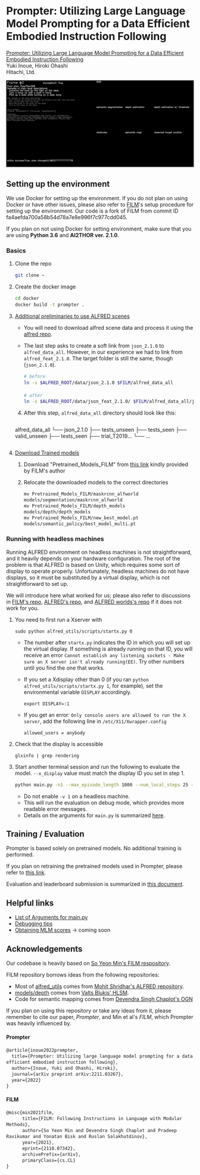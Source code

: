 # Prompter: Utilizing Large Language Model Prompting for a Data Efficient Embodied Instruction Following

[Prompter: Utilizing Large Language Model Prompting for a Data Efficient Embodied Instruction Following](https://arxiv.org/abs/2211.03267)<br />
Yuki Inoue, Hiroki Ohashi<br />
Hitachi, Ltd.

![example](./miscellaneous/32_look_at_obj_in_light-Bowl-None-DeskLamp-308_trial_T20190907_133953_562557.gif)



## Setting up the environment

We use Docker for setting up the environment. If you do not plan on using Docker or have other issues, please also refer to [FILM](https://github.com/soyeonm/FILM)'s setup procedure for setting up the environment. Our code is a fork of FILM from commit ID fa4aefda700a58b54d78a7e8e996f7c977cdd045.

If you plan on not using Docker for setting environment, make sure that you are using **Python 3.6** and **AI2THOR ver. 2.1.0**.

### Basics

1. Clone the repo

   ```bash
   git clone ~
   ```

2. Create the docker image

   ```bash
   cd docker
   docker build -t prompter .
   ```

3. [Additional preliminaries to use ALFRED scenes](https://github.com/soyeonm/FILM#additional-preliminaries-to-use-alfred-scenes)

   - You will need to download alfred scene data and process it using the [alfred repo]().

   - The last step asks to create a soft link from `json_2.1.0` to `alfred_data_all`. However, in our experience we had to link from `alfred_feat_2.1.0`. The target folder is still the same, though (`json_2.1.0`).

     ```bash
     # before
     ln -s $ALFRED_ROOT/data/json_2.1.0 $FILM/alfred_data_all
     
     # after
     ln -s $ALFRED_ROOT/data/json_feat_2.1.0/ $FILM/alfred_data_all/json_2.1.0
     ```
     
   4. After this step, `alfred_data_all` directory should look like this:

      ```bash
   alfred_data_all
      └── json_2.1.0
       ├── tests_unseen
          ├── tests_seen
          ├── valid_unseen
          ├── tests_seen
          ├── trial_T2019...
          └── ...
      ```

4. [Download Trained models](https://github.com/soyeonm/FILM#download-trained-models)

   1. Download "Pretrained_Models_FILM" from [this link](https://drive.google.com/file/d/1mkypSblrc0U3k3kGcuPzVOaY1Rt9Lqpa/view?usp=sharing) kindly provided by FILM's author

   2. Relocate the downloaded models to the correct directories

      ```
      mv Pretrained_Models_FILM/maskrcnn_alfworld models/segmentation/maskrcnn_alfworld
      mv Pretrained_Models_FILM/depth_models models/depth/depth_models
      mv Pretrained_Models_FILM/new_best_model.pt models/semantic_policy/best_model_multi.pt
      ```

### Running with headless machines

Running ALFRED environment on headless machines is not straightforward, and it heavily depends on your hardware configuration. The root of the problem is that ALFRED is based on Unity, which requires some sort of display to operate properly. Unfortunately, headless machines do not have displays, so it must be substituted by a virtual display, which is not straightforward to set up.

We will introduce here what worked for us; please also refer to discussions in [FILM's repo](https://github.com/soyeonm/FILM), [ALFRED's repo](https://github.com/askforalfred/alfred), and [ALFRED worlds's repo](https://github.com/alfworld/alfworld) if it does not work for you.

1. You need to first run a Xserver with 

   ```
   sudo python alfred_utils/scripts/startx.py 0
   ```

   - The number after `startx.py` indicates the ID in which you will set up the virtual display. If something is already running on that ID, you will receive an error `Cannot establish any listening sockets - Make sure an X server isn't already running(EE)`. Try other numbers until you find the one that works.

   - If you set a Xdisplay other than 0 (if you ran `python alfred_utils/scripts/startx.py 1`, for example), set the environmental variable `DISPLAY` accordingly.

     ```
     export DISPLAY=:1
     ```

   - If you get an error: `Only console users are allowed to run the X server`, add the following line in `/etc/X11/Xwrapper.config`

     ```
     allowed_users = anybody
     ```

2. Check that the display is accessible

   ```
   glxinfo | grep rendering
   ```

3. Start another terminal session and run the following to evaluate the model. `--x_display` value must match the display ID you set in step 1. 

   ```bash
   python main.py -n1 --max_episode_length 1000 --num_local_steps 25 --num_processes 1 --eval_split valid_unseen --from_idx 0 --to_idx 510 --max_fails 10 --debug_local --learned_depth --use_sem_seg --set_dn testrun -v 0 --which_gpu 0 --x_display 0 --sem_policy_type mlm --mlm_fname mlmscore_equal --mlm_options aggregate_sum sem_search_all spatial_norm temperature_annealing new_obstacle_fn no_slice_replay --seed 1 --splits alfred_data_small/splits/oct21.json --grid_sz 240 --mlm_temperature 1 --approx_last_action_success --language_granularity high --centering_strategy local_adjustment --target_offset_interaction 0.5 --obstacle_selem 9 --debug_env
   ```

   - Do not enable `-v 1` on a headless machine.
   - This will run the evaluation on debug mode, which provides more readable error messages.
   - Details on the arguments for `main.py` is summarized [here](evaluation.md).



## Training / Evaluation

Prompter is based solely on pretrained models. No additional training is performed.

If you plan on retraining the pretrained models used in Prompter, please refer to [this link](https://github.com/soyeonm/FILM/tree/public#train-models-mask-rcnn--depth-bert-semantic-policy).

Evaluation and leaderboard submission is summarized in [this document](evaluation.md).



## Helpful links

- [List of Arguments for main.py](evaluation.md)
- [Debugging tips](debugging.md)
- [Obtaining MLM scores]() → coming soon




## Acknowledgements

Our codebase is heavily based on [So Yeon Min's FILM respository](https://github.com/soyeonm/FILM).

FILM repository borrows ideas from the following repositories:

- Most of [alfred_utils](https://github.com/soyeonm/FILM/control_helper/alfred_utils) comes from [Mohit Shridhar's ALFRED repository](https://github.com/askforalfred/alfred).
- [models/depth](https://github.com/soyeonm/FILM/tree/public/models/depth) comes from [Valts Blukis' HLSM](https://github.com/valtsblukis/hlsm).
- Code for semantic mapping comes from [Devendra Singh Chaplot's OGN](https://github.com/devendrachaplot/OGN)



If you plan on using this repository or take any ideas from it, please remember to cite our paper, *Prompter*, and Min et al's *FILM*, which Prompter was heavily influenced by.

#### Prompter

```
@article{inoue2022prompter,
  title={Prompter: Utilizing large language model prompting for a data efficient embodied instruction following},
  author={Inoue, Yuki and Ohashi, Hiroki},
  journal={arXiv preprint arXiv:2211.03267},
  year={2022}
}
```

#### FILM

```
@misc{min2021film,
      title={FILM: Following Instructions in Language with Modular Methods}, 
      author={So Yeon Min and Devendra Singh Chaplot and Pradeep Ravikumar and Yonatan Bisk and Ruslan Salakhutdinov},
      year={2021},
      eprint={2110.07342},
      archivePrefix={arXiv},
      primaryClass={cs.CL}
}
```

